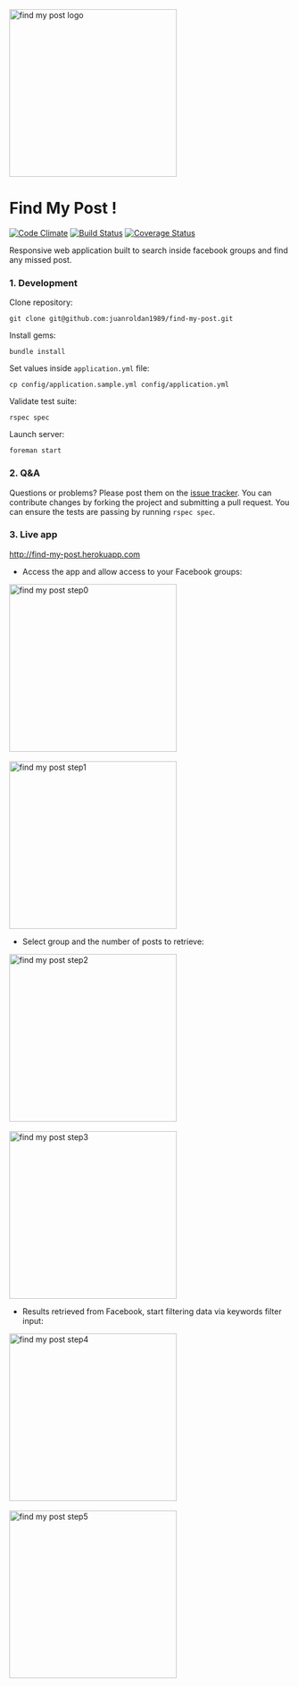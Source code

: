 <div align="left">
  <a href="https://github.com/juanroldan1989/find-my-post"><img width="300" src="https://github.com/juanroldan1989/find-my-post/raw/master/app/assets/images/icon.jpg" alt="find my post logo" /></a>
</div>

# Find My Post !

[![Code Climate](https://codeclimate.com/github/juanroldan1989/find-my-post/badges/gpa.svg)](https://codeclimate.com/github/juanroldan1989/find-my-post)
[![Build Status](https://travis-ci.org/juanroldan1989/find-my-post.svg?branch=master)](https://travis-ci.org/juanroldan1989/find-my-post)
[![Coverage Status](https://coveralls.io/repos/github/juanroldan1989/find-my-post/badge.svg?branch=master)](https://coveralls.io/github/juanroldan1989/find-my-post?branch=master)

Responsive web application built to search inside facebook groups and find any missed post.

### 1. Development

Clone repository:

```
git clone git@github.com:juanroldan1989/find-my-post.git
```

Install gems:

```
bundle install
```

Set values inside `application.yml` file:

```
cp config/application.sample.yml config/application.yml
```

Validate test suite:

```
rspec spec
```

Launch server:

```
foreman start
```

### 2. Q&A

Questions or problems? Please post them on the [issue tracker](https://github.com/juanroldan1989/find-my-post/issues). You can contribute changes by forking the project and submitting a pull request. You can ensure the tests are passing by running `rspec spec`.

### 3. Live app

http://find-my-post.herokuapp.com

- Access the app and allow access to your Facebook groups:

<div align="left">
  <a href="https://github.com/juanroldan1989/find-my-post"><img width="300" src="https://github.com/juanroldan1989/find-my-post/raw/master/app/assets/images/step0.png" alt="find my post step0" /></a>
</div>

<br/>

<div align="left">
  <a href="https://github.com/juanroldan1989/find-my-post"><img width="300" src="https://github.com/juanroldan1989/find-my-post/raw/master/app/assets/images/step1.png" alt="find my post step1" /></a>
</div>

- Select group and the number of posts to retrieve:

<div align="left">
  <a href="https://github.com/juanroldan1989/find-my-post"><img width="300" src="https://github.com/juanroldan1989/find-my-post/raw/master/app/assets/images/step2.png" alt="find my post step2" /></a>
</div>

<br/>

<div align="left">
  <a href="https://github.com/juanroldan1989/find-my-post"><img width="300" src="https://github.com/juanroldan1989/find-my-post/raw/master/app/assets/images/step3.png" alt="find my post step3" /></a>
</div>

- Results retrieved from Facebook, start filtering data via keywords filter input:

<div align="left">
  <a href="https://github.com/juanroldan1989/find-my-post"><img width="300" src="https://github.com/juanroldan1989/find-my-post/raw/master/app/assets/images/step4.png" alt="find my post step4" /></a>
</div>

<br/>

<div align="left">
  <a href="https://github.com/juanroldan1989/find-my-post"><img width="300" src="https://github.com/juanroldan1989/find-my-post/raw/master/app/assets/images/step5.png" alt="find my post step5" /></a>
</div>
